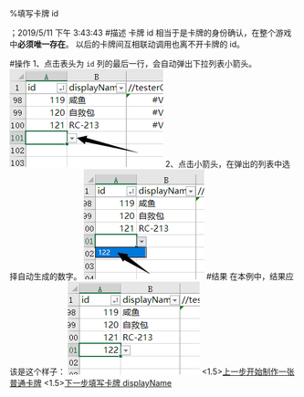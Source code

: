 
%填写卡牌 id

；2019/5/11 下午 3:43:43
#描述
卡牌 id 相当于是卡牌的身份确认，在整个游戏中**必须唯一存在**。
以后的卡牌间互相联动调用也离不开卡牌的 id。

#操作
1、点击表头为 `id` 列的最后一行，会自动弹出下拉列表小箭头。
![id列最后一行](cardid~/Images~/CARDID.png)
2、点击小箭头，在弹出的列表中选择自动生成的数字。
![自动生成id](cardid~/Images~/CARDID2.png)
#结果
在本例中，结果应该是这个样子：
![结果](cardid~/Images~/CARDID3.png)
<1.5>[上一步开始制作一张普通卡牌](STARTNORMALCARD.html)
<1.5>[下一步填写卡牌 displayName](DISPLAYNAME.html)